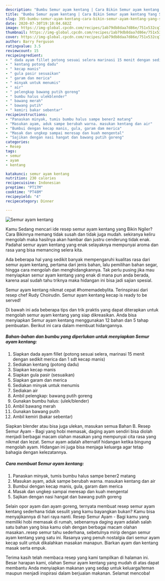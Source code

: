 ```yaml
---
description: "Bumbu Semur ayam kentang | Cara Bikin Semur ayam kentang Yang Sedap"
title: "Bumbu Semur ayam kentang | Cara Bikin Semur ayam kentang Yang Sedap"
slug: 395-bumbu-semur-ayam-kentang-cara-bikin-semur-ayam-kentang-yang-sedap
date: 2020-07-30T19:10:04.682Z
image: https://img-global.cpcdn.com/recipes/1ab79db8daa7d86e/751x532cq70/semur-ayam-kentang-foto-resep-utama.jpg
thumbnail: https://img-global.cpcdn.com/recipes/1ab79db8daa7d86e/751x532cq70/semur-ayam-kentang-foto-resep-utama.jpg
cover: https://img-global.cpcdn.com/recipes/1ab79db8daa7d86e/751x532cq70/semur-ayam-kentang-foto-resep-utama.jpg
author: Barry Ferguson
ratingvalue: 3.5
reviewcount: 15
recipeingredient:
- " dada ayam fillet potong sesuai selera marinasi 15 menit dengan sedikit merica dan 1 sdt kecap manis"
- " kentang potong dadu"
- " kecap manis"
- " gula pasir sesuaikan"
- " garam dan merica"
- " minyak untuk menumis"
- " air"
- " pelengkap bawang putih goreng"
- " bumbu halus ulekblender"
- " bawang merah"
- " bawang putih"
- " kemiri bakar sebentar"
recipeinstructions:
- "Panaskan minyak, tumis bumbu halus sampe bener2 matang"
- "Masukan ayam, aduk sampe berubah warna. masukan kentang dan air"
- "Bumbui dengan kecap manis, gula, garam dam merica"
- "Masak dan ungkep sampai meresap dan kuah mengental"
- "Sajikan dengan nasi hangat dan bawang putih goreng"
categories:
- Resep
tags:
- semur
- ayam
- kentang

katakunci: semur ayam kentang 
nutrition: 230 calories
recipecuisine: Indonesian
preptime: "PT17M"
cooktime: "PT48M"
recipeyield: "4"
recipecategory: Dinner

---
```



![Semur ayam kentang](https://img-global.cpcdn.com/recipes/1ab79db8daa7d86e/751x532cq70/semur-ayam-kentang-foto-resep-utama.jpg)

Kamu Sedang mencari ide resep semur ayam kentang yang Bikin Ngiler? Cara Bikinnya memang tidak susah dan tidak juga mudah. sekiranya keliru mengolah maka hasilnya akan hambar dan justru cenderung tidak enak. Padahal semur ayam kentang yang enak selayaknya mempunyai aroma dan rasa yang bisa memancing selera kita.

Ada beberapa hal yang sedikit banyak mempengaruhi kualitas rasa dari semur ayam kentang, pertama dari jenis bahan, lalu pemilihan bahan segar, hingga cara mengolah dan menghidangkannya. Tak perlu pusing jika mau menyiapkan semur ayam kentang yang enak di mana pun anda berada, karena asal sudah tahu triknya maka hidangan ini bisa jadi sajian spesial.

Semur ayam kentang nikmat cepat #homemadebylita. Terinspirasi dari resep chef Rudy Choirudin. Semur ayam kentang kecap is ready to be served!


Di bawah ini ada beberapa tips dan trik praktis yang dapat diterapkan untuk mengolah semur ayam kentang yang siap dikreasikan. Anda bisa menyiapkan Semur ayam kentang menggunakan 12 bahan dan 5 tahap pembuatan. Berikut ini cara dalam membuat hidangannya.

<!--inarticleads1-->

##### Bahan-bahan dan bumbu yang diperlukan untuk menyiapkan Semur ayam kentang:

1. Siapkan  dada ayam fillet (potong sesuai selera, marinasi 15 menit dengan sedikit merica dan 1 sdt kecap manis)
1. Sediakan  kentang (potong dadu)
1. Siapkan  kecap manis
1. Siapkan  gula pasir (sesuaikan)
1. Siapkan  garam dan merica
1. Sediakan  minyak untuk menumis
1. Sediakan  air
1. Ambil  pelengkap: bawang putih goreng
1. Gunakan  bumbu halus: (ulek/blender)
1. Ambil  bawang merah
1. Gunakan  bawang putih
1. Ambil  kemiri (bakar sebentar)


Siapkan blender atau bisa juga ulekan, masukan semua Bahan B. Resep Semur Ayam - Bagi yang hobi memasak, daging ayam sendiri bisa diolah menjadi berbagai macam olahan masakan yang mempunyai cita rasa yang nikmat dan lezat. Semur ayam adalah alternatif hidangan ketika bingung mengolah ayam. Hidangan ini juga bisa menjaga keluarga agar tetap bahagia dengan kelezatannya. 

<!--inarticleads2-->

##### Cara membuat Semur ayam kentang:

1. Panaskan minyak, tumis bumbu halus sampe bener2 matang
1. Masukan ayam, aduk sampe berubah warna. masukan kentang dan air
1. Bumbui dengan kecap manis, gula, garam dam merica
1. Masak dan ungkep sampai meresap dan kuah mengental
1. Sajikan dengan nasi hangat dan bawang putih goreng


Selain opor ayam dan ayam goreng, ternyata membuat resep semur ayam kentang sederhana tidak sesulit yang kamu bayangkan bukan? Kamu bisa menyajikannya di hari raya nanti. Resep Semur Ayam - Bagi kamu yang memiliki hobi memasak di rumah, sebenarnya daging ayam adalah salah satu bahan yang bisa kamu olah dengan berbagai macam olahan masakan..resep semur tahu sederhana, sebetulnya mirip dengan semur ayam kentang yang satu ini. Rasanya yang penuh nostalgia dari semur ayam kecap sulit untuk dikalahkan masakan manapun. Biarkan ayam dan kentang masak serta empuk. 

Terima kasih telah membaca resep yang kami tampilkan di halaman ini. Besar harapan kami, olahan Semur ayam kentang yang mudah di atas dapat membantu Anda menyiapkan makanan yang sedap untuk keluarga/teman maupun menjadi inspirasi dalam berjualan makanan. Selamat mencoba!
